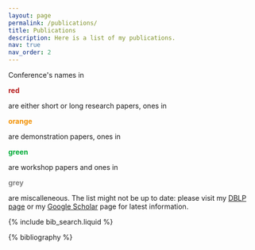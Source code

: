 ```yaml
---
layout: page
permalink: /publications/
title: Publications
description: Here is a list of my publications. 
nav: true
nav_order: 2
---
```


Conference's names in <p style="color:#b71c1c"><strong>red</p></strong> are either short or long research papers, ones in <p style="color:#f29105"><strong>orange</p></strong> are demonstration papers, ones in <p style="color:#00ab37"><strong>green</p></strong> are workshop papers and ones in <p style="color:#828282"><strong>grey</p></strong> are miscalleneous. The list might not be up to date: please visit my <a href='https://dblp.org/pid/352/3990.html'>DBLP page</a> or my <a href='https://scholar.google.com/citations?user=yAAqUcoAAAAJ'>Google Scholar</a> page for latest information.

<!-- _pages/publications.md -->

<!-- Bibsearch Feature -->

{% include bib_search.liquid %}

<div class="publications">

{% bibliography %}

</div>
